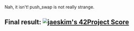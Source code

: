 Nah, it isn't! push_swap is not really strange.

## Final result: [![jaeskim's 42Project Score](https://badge42.herokuapp.com/api/project/hsabir/push_swap)](https://github.com/JaeSeoKim/badge42)
